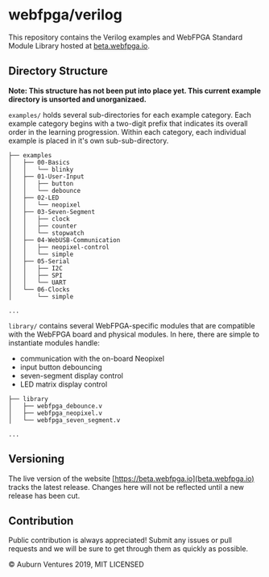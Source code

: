 # webfpga/verilog

This repository contains the Verilog examples and WebFPGA Standard Module
Library hosted at [beta.webfpga.io](https://beta.webfpga.io).

## Directory Structure

**Note: This structure has not been put into place yet. This current
example directory is unsorted and unorganizaed.**

`examples/` holds several sub-directories for each example category. Each
example category begins with a two-digit prefix that indicates its overall
order in the learning progression. Within each category, each individual
example is placed in it's own sub-sub-directory.

```console
├── examples
│   ├── 00-Basics
│   │   └── blinky
│   ├── 01-User-Input
│   │   ├── button
│   │   └── debounce
│   ├── 02-LED
│   │   └── neopixel
│   ├── 03-Seven-Segment
│   │   ├── clock
│   │   ├── counter
│   │   └── stopwatch
│   ├── 04-WebUSB-Communication
│   │   ├── neopixel-control
│   │   └── simple
│   ├── 05-Serial
│   │   ├── I2C
│   │   ├── SPI
│   │   └── UART
│   └── 06-Clocks
│       └── simple

...
```

`library/` contains several WebFPGA-specific modules that are compatible with
the WebFPGA board and physical modules. In here, there are simple to instantiate
modules handle:
* communication with the on-board Neopixel
* input button debouncing
* seven-segment display control
* LED matrix display control

```console
├── library
│   ├── webfpga_debounce.v
│   ├── webfpga_neopixel.v
│   └── webfpga_seven_segment.v

...
```

## Versioning

The live version of the website [https://beta.webfpga.io](beta.webfpga.io) tracks the
latest release. Changes here will not be reflected until a new release has
been cut.

## Contribution

Public contribution is always appreciated! Submit any issues or pull requests
and we will be sure to get through them as quickly as possible.

&copy; Auburn Ventures 2019, MIT LICENSED
